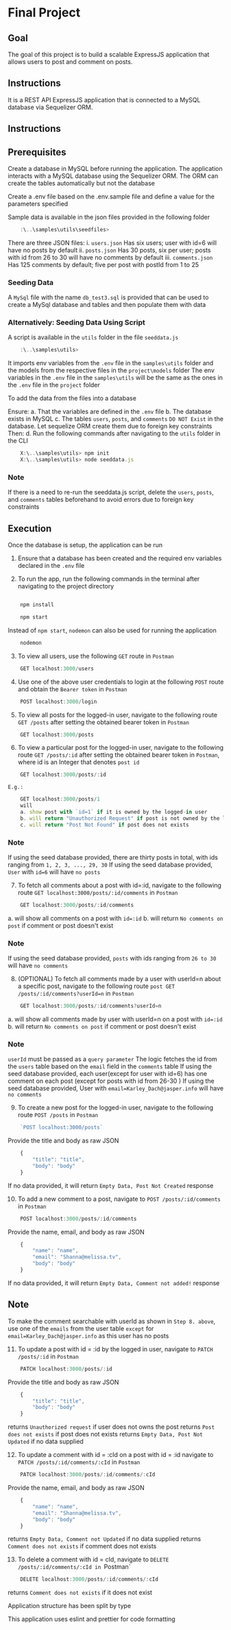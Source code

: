 # Final Project

## Goal

The goal of this project is to build a scalable ExpressJS application that allows users to post and comment on posts.

## Instructions

It is a REST API ExpressJS application that is connected to a MySQL database via Sequelizer ORM.

## Instructions

## Prerequisites

Create a database in MySQL before running the application. The application interacts with a MySQL database using the Sequelizer ORM.
The ORM can create the tables automatically but not the database

Create a .env file based on the .env.sample file and define a value for the parameters specified

Sample data is available in the json files provided in the following folder

```Javascript
    :\..\samples\utils\seedfiles>
```

There are three JSON files:
i. `users.json` Has six users; user with id=6 will have no posts by default
ii. `posts.json` Has 30 posts, six per user; posts with id from 26 to 30 will have no comments by default
iii. `comments.json` Has 125 comments by default; five per post with postId from 1 to 25

### Seeding Data

A `MySql` file with the name `db_test3.sql` is provided that can be used to create a MySql database and tables and then populate them with data

### Alternatively: Seeding Data Using Script

A script is available in the `utils` folder in the file `seeddata.js`

```Javascript
    :\..\samples\utils>
```

It imports env variables from the `.env` file in the `samples\utils` folder and the models from the respective files in the `project\models` folder
The env variables in the `.env` file in the `samples\utils` will be the same as the ones in the `.env` file in the `project` folder

To add the data from the files into a database

Ensure:
a. That the variables are defined in the `.env` file
b. The database exists in MySQL
c. The tables `users`, `posts`, and `comments` `DO NOT Exist` in the database. Let sequelize ORM create them due to foreign key constraints
Then:
d. Run the following commands after navigating to the `utils` folder in the CLI

```Javascript
    X:\..\samples\utils> npm init
    X:\..\samples\utils> node seeddata.js
```

### Note

If there is a need to re-run the seeddata.js script, delete the `users`, `posts`, and `comments` tables beforehand to avoid errors due to foreign key constraints

## Execution

Once the database is setup, the application can be run

1. Ensure that a database has been created and the required env variables declared in the `.env` file

2. To run the app, run the following commands in the terminal after navigating to the project directory

```Javascript

    npm install

    npm start

```

Instead of `npm start`, `nodemon` can also be used for running the application

```Javascript
    nodemon
```

3. To view all users, use the following `GET` route in `Postman`

```Javascript
    GET localhost:3000/users
```

4. Use one of the above user credentials to login at the following `POST` route and obtain the `Bearer token` in `Postman`

```Javascript
    POST localhost:3000/login
```

5. To view all posts for the logged-in user, navigate to the following route `GET /posts` after setting the obtained bearer token in `Postman`

```Javascript
    GET localhost:3000/posts
```

6. To view a particular post for the logged-in user, navigate to the following route `GET /posts/:id` after setting the obtained bearer token in `Postman`, where id is an Integer that denotes `post id`

```Javascript
    GET localhost:3000/posts/:id
```

    E.g.:

```Javascript
    GET localhost:3000/posts/1
    will
    a. show post with `id=1` if it is owned by the logged-in user
    b. will return "Unauthorized Request" if post is not owned by the logged-in user
    c. will return "Post Not Found" if post does not exists
```

### Note

If using the seed database provided, there are thirty posts in total, with ids ranging from `1, 2, 3, ..., 29, 30`
If using the seed database provided, `User` with `id=6` will have `no posts`

7. To fetch all comments about a post with id=:id, navigate to the following route `GET localhost:3000/posts/:id/comments` in `Postman`

```Javascript
    GET localhost:3000/posts/:id/comments
```

a. will show all comments on a post with `id=:id`
b. will return `No comments on post` if comment or post doesn't exist

### Note

If using the seed database provided, `posts` with ids ranging from `26 to 30` will have `no comments`

8. (OPTIONAL) To fetch all comments made by a user with userId=n about a specific post, navigate to the following route `post GET /posts/:id/comments?userId=n` in `Postman`

```Javascript
    GET localhost:3000/posts/:id/comments?userId=n
```

a. will show all comments made by user with userId=n on a post with `id=:id`
b. will return `No comments on post` if comment or post doesn't exist

### Note

`userId` must be passed as a `query parameter`
The logic fetches the id from the `users` table based on the `email` field in the `comments` table
If using the seed database provided, each user(except for user with id=6) has one comment on each post (except for posts with id from 26-30 )
If using the seed database provided, User with `email=Karley_Dach@jasper.info` will have `no comments`

9. To create a new post for the logged-in user, navigate to the following route `POST /posts` in `Postman`

```Javascript
    `POST localhost:3000/posts`
```

Provide the title and body as raw JSON

```Javascript
    {
        "title": "title",
        "body": "body"
    }
```

If no data provided, it will return `Empty Data, Post Not Created` response

10. To add a new comment to a post, navigate to `POST /posts/:id/comments` in `Postman`

```Javascript
    POST localhost:3000/posts/:id/comments
```

Provide the name, email, and body as raw JSON

```Javascript
    {
        "name": "name",
        "email": "Shanna@melissa.tv",
        "body": "body"
    }
```

If no data provided, it will return `Empty Data, Comment not added!` response

## Note

To make the comment searchable with userId as shown in `Step 8. above`, use one of the `emails` from the user table `except` for `email=Karley_Dach@jasper.info` as this user has no posts

11. To update a post with id = :id by the logged in user, navigate to `PATCH /posts/:id` in `Postman`

```Javascript
    PATCH localhost:3000/posts/:id
```

Provide the title and body as raw JSON

```Javascript
    {
        "title": "title",
        "body": "body"
    }
```

returns `Unauthorized request` if user does not owns the post
returns `Post does not exists` if post does not exists
returns `Empty Data, Post Not Updated` if no data supplied

12. To update a comment with id = :cId on a post with id = :id navigate to `PATCH /posts/:id/comments/:cId` in `Postman`

```Javascript
    PATCH localhost:3000/posts/:id/comments/:cId
```

Provide the name, email, and body as raw JSON

```Javascript
    {
        "name": "name",
        "email": "Shanna@melissa.tv",
        "body": "body"
    }
```

returns `Empty Data, Comment not Updated` if no data supplied
returns `Comment does not exists` if comment does not exists

13. To delete a comment with id = cId, navigate to `DELETE /posts/:id/comments/:cId in `Postman`

```Javascript
    DELETE localhost:3000/posts/:id/comments/:cId
```

returns `Comment does not exists` if it does not exist

Application structure has been split by type

This application uses eslint and prettier for code formatting
